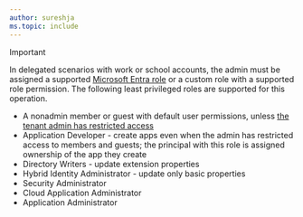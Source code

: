 ```yaml
---
author: sureshja
ms.topic: include
---
```


> [!IMPORTANT]
> In delegated scenarios with work or school accounts, the admin must be assigned a supported [Microsoft Entra role](/entra/identity/role-based-access-control/permissions-reference?toc=%2Fgraph%2Ftoc.json) or a custom role with a supported role permission. The following least privileged roles are supported for this operation.
> - A nonadmin member or guest with default user permissions, unless [the tenant admin has restricted access](/entra/fundamentals/users-default-permissions#restrict-member-users-default-permissions)
> - Application Developer - create apps even when the admin has restricted access to members and guests; the principal with this role is assigned ownership of the app they create
> - Directory Writers - update extension properties
> - Hybrid Identity Administrator - update only basic properties
> - Security Administrator
> - Cloud Application Administrator
> - Application Administrator
